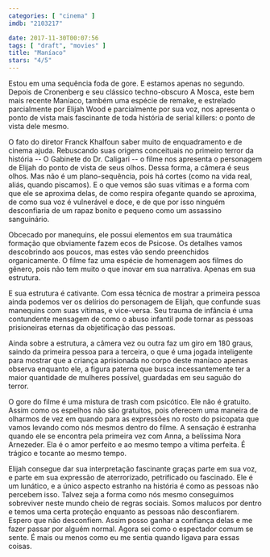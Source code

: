 ```yaml
---
categories: [ "cinema" ]
imdb: "2103217"

date: 2017-11-30T00:07:56
tags: [ "draft", "movies" ]
title: "Maníaco"
stars: "4/5"
---
```

Estou em uma sequência foda de gore. E estamos apenas no segundo. Depois de Cronenberg e seu clássico techno-obscuro A Mosca, este bem mais recente Maníaco, também uma espécie de remake, e estrelado parcialmente por Elijah Wood e parcialmente por sua voz, nos apresenta o ponto de vista mais fascinante de toda história de serial killers: o ponto de vista dele mesmo.

O fato do diretor Franck Khalfoun saber muito de enquadramento e de cinema ajuda. Rebuscando suas origens conceituais no primeiro terror da história -- O Gabinete do Dr. Caligari -- o filme nos apresenta o personagem de Elijah do ponto de vista de seus olhos. Dessa forma, a câmera é seus olhos. Mas não é um plano-sequência, pois há cortes (como na vida real, aliás, quando piscamos). E o que vemos são suas vítimas e a forma com que ele se aproxima delas, de como respira ofegante quando se aproxima, de como sua voz é vulnerável e doce, e de que por isso ninguém desconfiaria de um rapaz bonito e pequeno como um assassino sanguinário.

Obcecado por manequins, ele possui elementos em sua traumática formação que obviamente fazem ecos de Psicose. Os detalhes vamos descobrindo aos poucos, mas estes vão sendo preenchidos organicamente. O filme faz uma espécie de homenagem aos filmes do gênero, pois não tem muito o que inovar em sua narrativa. Apenas em sua estrutura.

E sua estrutura é cativante. Com essa técnica de mostrar a primeira pessoa ainda podemos ver os delírios do personagem de Elijah, que confunde suas manequins com suas vítimas, e vice-versa. Seu trauma de infância é uma contundente mensagem de como o abuso infantil pode tornar as pessoas prisioneiras eternas da objetificação das pessoas.

Ainda sobre a estrutura, a câmera vez ou outra faz um giro em 180 graus, saindo da primeira pessoa para a terceira, o que é uma jogada inteligente para mostrar que a criança aprisionada no corpo deste maníaco apenas observa enquanto ele, a figura paterna que busca incessantemente ter a maior quantidade de mulheres possível, guardadas em seu saguão do terror.

O gore do filme é uma mistura de trash com psicótico. Ele não é gratuito. Assim como os espelhos não são gratuitos, pois oferecem uma maneira de olharmos de vez em quando para as expressões no rosto do psicopata que vamos levando como nós mesmos dentro do filme. A sensação é estranha quando ele se encontra pela primeira vez com Anna, a belíssima Nora Arnezeder. Ela é o amor perfeito e ao mesmo tempo a vítima perfeita. É trágico e tocante ao mesmo tempo.

Elijah consegue dar sua interpretação fascinante graças parte em sua voz, e parte em sua expressão de aterrorizado, petrificado ou fascinado. Ele é um lunático, e a único aspecto estranho na história é como as pessoas não percebem isso. Talvez seja a forma como nós mesmo conseguimos sobreviver neste mundo cheio de regras sociais. Somos malucos por dentro e temos uma certa proteção enquanto as pessoas não desconfiarem. Espero que não desconfiem. Assim posso ganhar a confiança delas e me fazer passar por alguém normal. Agora sei como o espectador comum se sente. É mais ou menos como eu me sentia quando ligava para essas coisas.
